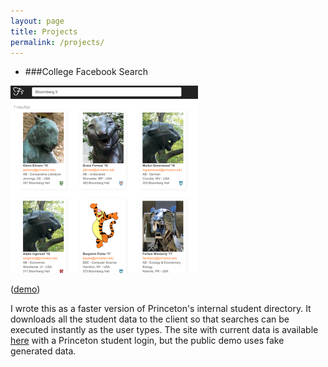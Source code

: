 ```yaml
---
layout: page
title: Projects
permalink: /projects/
---
```


- ###College Facebook Search
<img src="/search-screenshot.png" height="300px" />

([demo](/search/))

I wrote this as a faster version of Princeton's internal student directory. It downloads all the student data to the client so that searches can be executed instantly as the user types. The site with current data is available [here](http://princetonfacebook.com) with a Princeton student login, but the public demo uses fake generated data.
